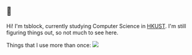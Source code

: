 ## 👋

Hi! I'm tsblock, currently studying Computer Science in [HKUST](https://hkust.edu.hk). I'm still figuring things out, so not much to see here.

Things that I use more than once:
![](https://skillicons.dev/icons?i=python,js,java,cpp,latex,md,obsidian,arch,apple,git,vim)
